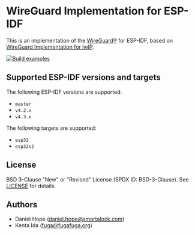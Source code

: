 # WireGuard Implementation for ESP-IDF

This is an implementation of the [WireGuard&reg;](https://www.wireguard.com/)
for ESP-IDF, based on
[WireGuard Implementation for lwIP](https://github.com/smartalock/wireguard-lwip).

[![Build examples](https://github.com/ciniml/wireguard-lwip-esp32/actions/workflows/build.yml/badge.svg)](https://github.com/ciniml/wireguard-lwip-esp32/actions/workflows/build.yml)

## Supported ESP-IDF versions and targets

The following ESP-IDF versions are supported:

* `master`
* `v4.2.x`
* `v4.3.x`

The following targets are supported:

* `esp32`
* `esp32s2`

## License

BSD 3-Clause "New" or "Revised" License (SPDX ID: BSD-3-Clause).
See [LICENSE](LICENSE) for details.

## Authors

* Daniel Hope (daniel.hope@smartalock.com)
* Kenta Ida (fuga@fugafuga.org)

